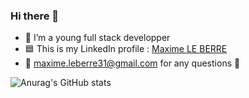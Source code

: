 ### Hi there 👋

- 🌱 I’m a young full stack developper
- 🟦 This is my LinkedIn profile : [Maxime LE BERRE](https://www.linkedin.com/in/maximeleberre/) 
- 📧 maxime.leberre31@gmail.com for any questions 🤔



![Anurag's GitHub stats](https://github-readme-stats.vercel.app/api?username=MaximeLeBerre&show_icons=true&theme=dracula)

